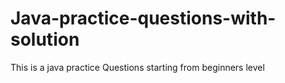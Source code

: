 # Java-practice-questions-with-solution
This is a java practice Questions starting from beginners level
